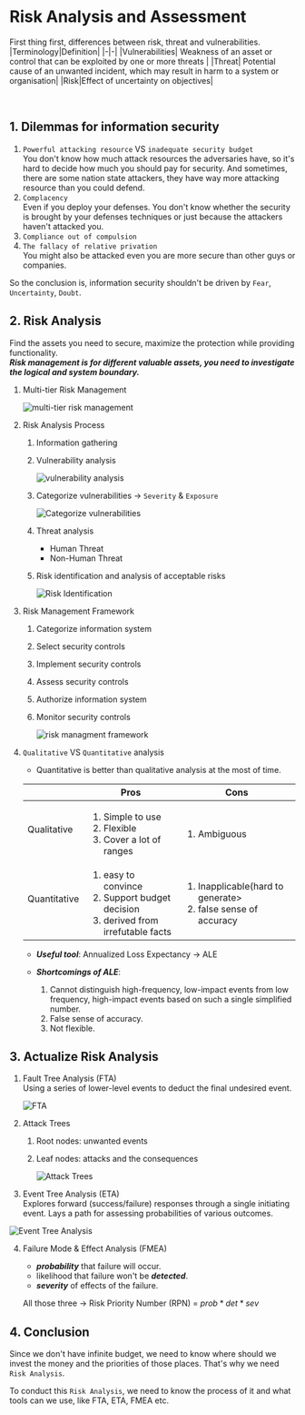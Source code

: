 # Risk Analysis and Assessment
First thing first, differences between risk, threat and vulnerabilities.   
|Terminology|Definition|
|-|-|
|Vulnerabilities| Weakness of an asset or control that can be exploited by one or more threats |
|Threat| Potential cause of an unwanted incident, which may result in harm to a system or organisation|
|Risk|Effect of uncertainty on objectives|   

&nbsp;

## 1. Dilemmas for information security
1. `Powerful attacking resource` VS `inadequate security budget`   
You don't know how much attack resources the adversaries have, so it's hard to decide how much you should pay for security. And sometimes, there are some nation state attackers, they have way more attacking resource than you could defend.
2. `Complacency`   
Even if you deploy your defenses. You don't know whether the security is brought by your defenses techniques or just because the attackers haven't attacked you.
3. `Compliance out of compulsion`
4. `The fallacy of relative privation`   
You might also be attacked even you are more secure than other guys or companies.   

So the conclusion is, information security shouldn't be driven by `Fear`, `Uncertainty`, `Doubt`.

## 2. Risk Analysis
Find the assets you need to secure, maximize the protection while providing functionality.   
***Risk management is for different valuable assets, you need to investigate the logical and system boundary.***

1. Multi-tier Risk Management

    ![multi-tier risk management](./Resource4CH3/Multi-tier%20Risk%20Management.png)

2. Risk Analysis Process   

    1. Information gathering

    2. Vulnerability analysis

        ![vulnerability analysis](./Resource4CH3/Vulnerability%20analysis.png)

    3. Categorize vulnerabilities -> `Severity` & `Exposure`

        ![Categorize vulnerabilities](./Resource4CH3/Categorize%20vulnerabilities.png)

    4. Threat analysis
        * Human Threat
        * Non-Human Threat

    5. Risk identification and analysis of acceptable risks

        ![Risk Identification](./Resource4CH3/Risk%20identification.png)


3. Risk Management Framework
    1. Categorize information system 
    2. Select security controls
    3. Implement security controls
    4. Assess security controls
    5. Authorize information system
    6. Monitor security controls   

        ![risk managment framework](./Resource4CH3/Risk%20management%20framework.png)

4. `Qualitative` VS `Quantitative` analysis
    * Quantitative is better than qualitative analysis at the most of time.   

    ||Pros|Cons|
    |-|-|-|
    |Qualitative|<ol><li>Simple to use</li><li>Flexible</li><li>Cover a lot of ranges</li> </ol>|<ol> <li>Ambiguous</li></ol>|
    |Quantitative|<ol> <li>easy to convince</li><li>Support budget decision</li><li>derived from irrefutable facts</li>  </ol>|<ol><li>Inapplicable(hard to generate></li><li>false sense of accuracy</li></ol>|   

    * ***Useful tool***: Annualized Loss Expectancy -> ALE   

    * ***Shortcomings of ALE***:   

        1. Cannot distinguish high-frequency, low-impact events from low frequency, high-impact events based on such a single simplified number.   
        2. False sense of accuracy.
        3. Not flexible.

## 3. Actualize Risk Analysis
1. Fault Tree Analysis (FTA)   
Using a series of lower-level events to deduct the final undesired event.   

    ![FTA](./Resource4CH3/FTA.png)

2. Attack Trees   
    1. Root nodes: unwanted events   
    2. Leaf nodes: attacks and the consequences

        ![Attack Trees](./Resource4CH3/Attack%20Trees.png)

3. Event Tree Analysis (ETA)     
Explores forward (success/failure) responses through a single initiating event. Lays a path for assessing probabilities of various outcomes.

![Event Tree Analysis](./Resource4CH3/Event%20Tree%20Analysis.png)

4. Failure Mode & Effect Analysis (FMEA)   
    * ***probability*** that failure will occur.
    * likelihood that failure won't be ***detected***.
    * ***severity*** of effects of the failure.

    All those three -> Risk Priority Number (RPN) = $prob*det*sev$



## 4. Conclusion
Since we don't have infinite budget, we need to know where should we invest the money and the priorities of those places. That's why we need `Risk Analysis`.   

To conduct this `Risk Analysis`, we need to know the process of it and what tools can we use, like FTA, ETA, FMEA etc.




